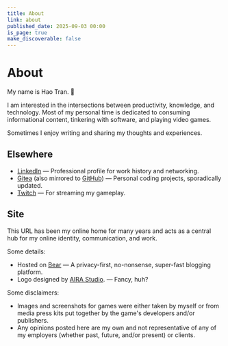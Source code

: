 ```yaml
---
title: About
link: about
published_date: 2025-09-03 00:00
is_page: true
make_discoverable: false
---
```


# About

My name is Hao Tran. 👋

I am interested in the intersections between productivity, knowledge, and technology. Most of my personal time is dedicated to consuming informational content, tinkering with software, and playing video games.

Sometimes I enjoy writing and sharing my thoughts and experiences.

## Elsewhere

- [LinkedIn](https://www.linkedin.com/in/haothitran/) — Professional profile for work history and networking.
- [Gitea](https://forge.haothitran.com/KlazHTT) (also mirrored to [GitHub](https://github.com/KlazHTT)) — Personal coding projects, sporadically updated.
- [Twitch](https://www.twitch.tv/klazhtt) — For streaming my gameplay.

## Site
This URL has been my online home for many years and acts as a central hub for my online identity, communication, and work.

Some details:
- Hosted on [Bear](https://bearblog.dev/) — A privacy-first, no-nonsense, super-fast blogging platform.
- Logo designed by [AIRA Studio](https://www.linkedin.com/in/aira-studio-902a37243/). — Fancy, huh?

Some disclaimers:
- Images and screenshots for games were either taken by myself or from media press kits put together by the game's developers and/or publishers.
- Any opinions posted here are my own and not representative of any of my employers (whether past, future, and/or present) or clients.
